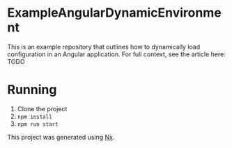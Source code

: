 # ExampleAngularDynamicEnvironment

This is an example repository that outlines how to dynamically load configuration in an Angular application.
For full context, see the article here: TODO

# Running

1. Clone the project
1. `npm install`
1. `npm run start`

This project was generated using [Nx](https://nx.dev).

